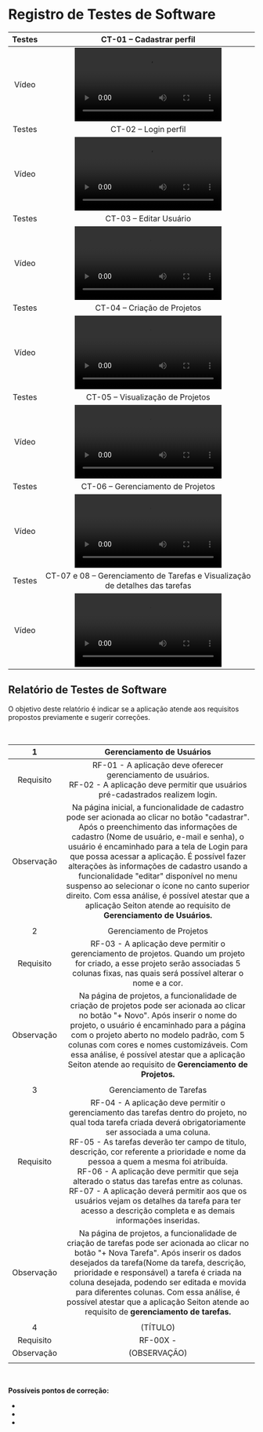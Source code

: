 # Registro de Testes de Software


| Testes 	| CT-01 – Cadastrar perfil	|
|:---:	|:---:	|
|	Vídeo 	|  <video src="https://github.com/ICEI-PUC-Minas-PMV-ADS/pmv-ads-2023-2-e2-proj-int-t5-seiton/assets/131215140/e6e4b00d-f88d-40c4-af1e-e2e0d98057f4">|
| Testes 	| CT-02 – Login perfil	|
|	Vídeo 	|  <video src="https://github.com/ICEI-PUC-Minas-PMV-ADS/pmv-ads-2023-2-e2-proj-int-t5-seiton/assets/131215140/e2debab0-a547-4e53-a0b8-2734b5c10da3">|
| Testes 	| CT-03 – Editar Usuário	|
|	Vídeo 	|  <video src="https://github.com/ICEI-PUC-Minas-PMV-ADS/pmv-ads-2023-2-e2-proj-int-t5-seiton/assets/131215140/b6e1b905-8e7a-48e5-ab69-942659180ad3">|
| Testes 	| CT-04 – Criação de Projetos	|
|	Vídeo 	|  <video src="https://github.com/ICEI-PUC-Minas-PMV-ADS/pmv-ads-2023-2-e2-proj-int-t5-seiton/assets/131215140/7dc1859d-28b6-4866-8a94-b1e8fb49a815">|
| Testes 	| CT-05 – Visualização de Projetos	|
|	Vídeo 	|  <video src="https://github.com/ICEI-PUC-Minas-PMV-ADS/pmv-ads-2023-2-e2-proj-int-t5-seiton/assets/131215140/efa3ee3f-4061-40e8-999b-98d9e50e914f">|
| Testes 	| CT-06 – Gerenciamento de Projetos	|
|	Vídeo 	|  <video src="https://github.com/ICEI-PUC-Minas-PMV-ADS/pmv-ads-2023-2-e2-proj-int-t5-seiton/assets/131215140/c5b02587-ca2c-42ed-a563-1f2d1783d2bb">|
| Testes 	| CT-07 e 08 – Gerenciamento de Tarefas e Visualização de detalhes das tarefas	|
|	Vídeo 	|  <video src="https://github.com/ICEI-PUC-Minas-PMV-ADS/pmv-ads-2023-2-e2-proj-int-t5-seiton/assets/131215140/34bd43c0-fb96-486d-a324-20b8ebc258be">|



<h2>Relatório de Testes de Software</h2>
  
O objetivo deste relatório é indicar se a aplicação atende aos requisitos propostos previamente e sugerir correções.

<br> 
  
| 1 | Gerenciamento de Usuários |
|:---:	|:---:	|
|	Requisito	| RF-01 - A aplicação deve oferecer gerenciamento de usuários. 	<br> RF-02 - A aplicação deve permitir que usuários pré-cadastrados realizem login. |
| Observação | Na página inicial, a funcionalidade de cadastro pode ser acionada ao clicar no botão "cadastrar". Após o preenchimento das informações de cadastro (Nome de usuário, e-mail e senha), o usuário é encaminhado para a tela de Login para que possa acessar a aplicação. É possível fazer alterações às informações de cadastro usando a funcionalidade "editar" disponível no menu suspenso ao selecionar o ícone no canto superior direito. Com essa análise, é possível atestar que a aplicação Seiton atende ao requisito de <b> Gerenciamento de Usuários. |
|  	|  	|
| 2 | Gerenciamento de Projetos |
|	Requisito	| RF-03 - A aplicação deve permitir o gerenciamento de projetos. Quando um projeto for criado, a esse projeto serão associadas 5 colunas fixas, nas quais será possível alterar o nome e a cor. |
| Observação | Na página de projetos, a funcionalidade de criação de projetos pode ser acionada ao clicar no botão "+ Novo". Após inserir o nome do projeto, o usuário é encaminhado para a página com o projeto aberto no modelo padrão, com 5 colunas com cores e nomes customizáveis. Com essa análise, é possível atestar que a aplicação Seiton atende ao requisito de <b> Gerenciamento de Projetos. |
|  	|  	|
| 3 | Gerenciamento de Tarefas |
|	Requisito	| RF-04 - A aplicação deve permitir o gerenciamento das tarefas dentro do projeto, no qual toda tarefa criada deverá obrigatoriamente ser associada a uma coluna. 	<br> RF-05 - As tarefas deverão ter campo de titulo, descrição, cor referente a prioridade e nome da pessoa a quem a mesma foi atribuída. 	<br> RF-06 - A aplicação deve permitir que seja alterado o status das tarefas entre as colunas. <br> RF-07 - A aplicação deverá permitir aos que os usuários vejam os detalhes da tarefa para ter acesso a descrição completa e as demais informações inseridas. |
| Observação | Na página de projetos, a funcionalidade de criação de tarefas pode ser acionada ao clicar no botão "+ Nova Tarefa". Após inserir os dados desejados da tarefa(Nome da tarefa, descrição, prioridade e responsável) a tarefa é criada na coluna desejada, podendo ser editada e movida para diferentes colunas. Com essa análise, é possível atestar que a aplicação Seiton atende ao requisito de <b> gerenciamento de tarefas. |
|  	|  	|
| 4 | (TÍTULO) |
|	Requisito	| RF-00X -  |
| Observação | (OBSERVAÇÃO) |
|  	|  	|

<br>

**Possíveis pontos de correção:**
  
-
-
-

